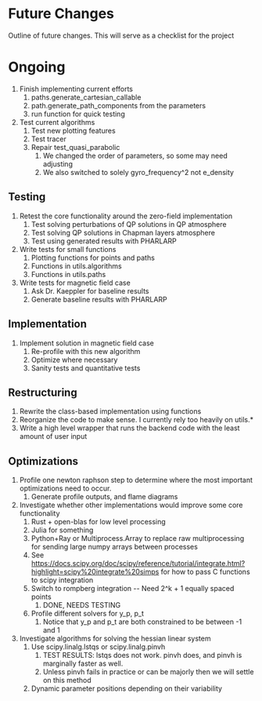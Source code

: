 # Future Changes
Outline of future changes.
This will serve as a checklist for the project
# Ongoing
1. Finish implementing current efforts
    1. paths.generate_cartesian_callable
    2. path.generate_path_components from the parameters
    3. run function for quick testing
2. Test current algorithms
    1. Test new plotting features
    2. Test tracer
    3. Repair test_quasi_parabolic
        1. We changed the order of parameters, so some may need adjusting
        2. We also switched to solely gyro_frequency^2 not e_density
## Testing
1. Retest the core functionality around the zero-field implementation
    1. Test solving perturbations of 
       QP solutions in QP atmosphere
    2. Test solving QP solutions in Chapman layers atmosphere
    3. Test using generated results with PHARLARP
2. Write tests for small functions
    1. Plotting functions for points and paths
    2. Functions in utils.algorithms
    3. Functions in utils.paths
3. Write tests for magnetic field case
    1. Ask Dr. Kaeppler for baseline results
    2. Generate baseline results with PHARLARP
## Implementation
1. Implement solution in magnetic field case
    1. Re-profile with this new algorithm
    2. Optimize where necessary
    3. Sanity tests and quantitative tests
## Restructuring
1. Rewrite the class-based implementation using functions
2. Reorganize the code to make sense. I currently rely too heavily on utils.*
3. Write a high level wrapper that runs the backend code with the least amount of user input
## Optimizations
1. Profile one newton raphson step 
to determine where the most important optimizations need to occur.
   1. Generate profile outputs, and flame diagrams
2. Investigate whether other implementations would improve some core functionality
    1. Rust + open-blas for low level processing
    2. Julia for something
    3. Python+Ray or Multiprocess.Array to replace raw multiprocessing for 
    sending large numpy arrays between processes
    4. See https://docs.scipy.org/doc/scipy/reference/tutorial/integrate.html?highlight=scipy%20integrate%20simps
    for how to pass C functions to scipy integration
    5. Switch to rompberg integration -- Need 2^k + 1 equally spaced points
        1. DONE, NEEDS TESTING
    6. Profile different solvers for y_p, p_t
        1. Notice that y_p and p_t are both constrained to be between -1 and 1
3. Investigate algorithms for solving the hessian linear system
    1. Use scipy.linalg.lstqs or scipy.linalg.pinvh
        1. TEST RESULTS: lstqs does not work. pinvh does, and 
        pinvh is marginally faster as well.
        2. Unless pinvh fails in practice or can be majorly
        then we will settle on this method
    2. Dynamic parameter positions depending on their variability
